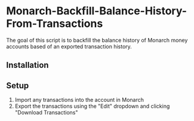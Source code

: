 # Monarch-Backfill-Balance-History-From-Transactions
The goal of this script is to backfill the balance history of Monarch money accounts based of an exported transaction history.

## Installation

## Setup

1. Import any transactions into the account in Monarch
2. Export the transactions using the "Edit" dropdown and clicking "Download Transactions"
